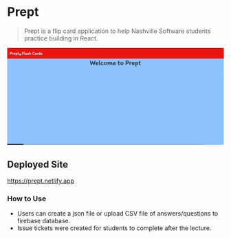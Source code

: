 # Prept
> Prept is a flip card application to help Nashville Software students practice building in React. 
 
![prept gif](prept.gif)

## Deployed Site
https://prept.netlify.app

### How to Use

- Users can create a json file or upload CSV file of answers/questions to firebase database.
- Issue tickets were created for students to complete after the lecture.
